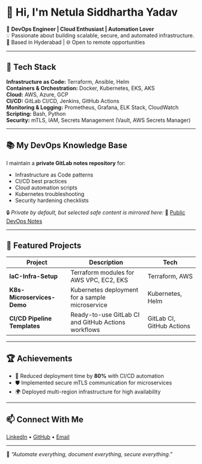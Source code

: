# 👋 Hi, I'm Netula Siddhartha Yadav 

🚀 **DevOps Engineer | Cloud Enthusiast | Automation Lover**  
💡 Passionate about building scalable, secure, and automated infrastructure.  
📍 Based in Hyderabad | 🌐 Open to remote opportunities  

---

## 🔧 Tech Stack
**Infrastructure as Code:** Terraform, Ansible, Helm  
**Containers & Orchestration:** Docker, Kubernetes, EKS, AKS  
**Cloud:** AWS, Azure, GCP  
**CI/CD:** GitLab CI/CD, Jenkins, GitHub Actions  
**Monitoring & Logging:** Prometheus, Grafana, ELK Stack, CloudWatch  
**Scripting:** Bash, Python  
**Security:** mTLS, IAM, Secrets Management (Vault, AWS Secrets Manager)

---

## 📚 My DevOps Knowledge Base
I maintain a **private GitLab notes repository** for:
- Infrastructure as Code patterns
- CI/CD best practices
- Cloud automation scripts
- Kubernetes troubleshooting
- Security hardening checklists

🔒 _Private by default, but selected safe content is mirrored here:_
📂 [Public DevOps Notes](https://github.com/<your-username>/devops-notes)

---

## 📌 Featured Projects
| Project | Description | Tech |
|---------|-------------|------|
| **IaC-Infra-Setup** | Terraform modules for AWS VPC, EC2, EKS | Terraform, AWS |
| **K8s-Microservices-Demo** | Kubernetes deployment for a sample microservice | Kubernetes, Helm |
| **CI/CD Pipeline Templates** | Ready-to-use GitLab CI and GitHub Actions workflows | GitLab CI, GitHub Actions |

---

## 🏆 Achievements
- 🥇 Reduced deployment time by **80%** with CI/CD automation  
- 🛡️ Implemented secure mTLS communication for microservices  
- 🌍 Deployed multi-region infrastructure for high availability  

---

## 📫 Connect With Me
[LinkedIn](https://linkedin.com/in/your-linkedin) • [GitHub](https://github.com/<your-username>) • [Email](mailto:your@email.com)

---

💬 _“Automate everything, document everything, secure everything.”_
